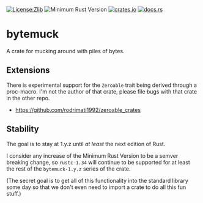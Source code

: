 [![License:Zlib](https://img.shields.io/badge/License-Zlib-brightgreen.svg)](https://opensource.org/licenses/Zlib)
![Minimum Rust Version](https://img.shields.io/badge/Min%20Rust-1.34-green.svg)
[![crates.io](https://img.shields.io/crates/v/bytemuck.svg)](https://crates.io/crates/bytemuck)
[![docs.rs](https://docs.rs/bytemuck/badge.svg)](https://docs.rs/bytemuck/)

# bytemuck

A crate for mucking around with piles of bytes.

## Extensions

There is experimental support for the `Zeroable` trait being derived through a
proc-macro. I'm not the author of that crate, please file bugs with that crate
in the other repo.

* https://github.com/rodrimati1992/zeroable_crates

## Stability

The goal is to stay at 1.y.z until _at least_ the next edition of Rust.

I consider any increase of the Minimum Rust Version to be a semver breaking change,
so `rustc-1.34` will continue to be supported for at least the rest of the
`bytemuck-1.y.z` series of the crate.

(The secret goal is to get all of this functionality into the standard library
some day so that we don't even need to import a crate to do all this fun stuff.)
